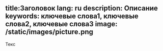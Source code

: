 title:Заголовок
lang: ru
description: Описание
keywords: ключевые слова1, ключевые слова2, ключевые слова3
image: /static/images/picture.png
---
Текс
